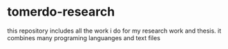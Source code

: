 # tomerdo-research
this repository includes all the work i do for my research work and thesis. it combines many programing languanges and text files
